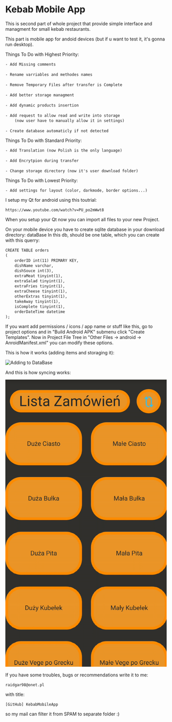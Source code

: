 # Kebab Mobile App

This is second part of whole project that provide simple interface and managment for small kebab restaurants. 

This part is mobile app for andoid devices (but if u want to test it, it's gonna run desktop). 

Things To Do with Highest Priority:

	- Add Missing comments

	- Rename varriables and methodes names

	- Remove Temporary Files after transfer is Complete

	- Add better storage managment

	- Add dynamic products insertion

	- Add request to allow read and write into storage 
		(now user have to manually allow it in settings)

	- Create database automaticly if not detected


Things To Do with Standard Priority:

	- Add Translation (now Polish is the only language)

	- Add Encrytpion during transfer

	- Change storage directory (now it's user download folder)


Things To Do with Lowest Priority:

	- Add settings for layout (color, darkmode, border options...)


I setup my Qt for android using this toutrial:
	
	https://www.youtube.com/watch?v=PU_po2mWwt8

When you setup your Qt now you can import all files to your new Project.

On your mobile device you have to create sqlite database in your download directory: dataBase
In this db, should be one table, which you can create with this querry:

	CREATE TABLE orders 
	(
        orderID int(11) PRIMARY KEY,
        dishName varchar,
        dishSouce int(3),
        extraMeat tinyint(1),
        extraSalad tinyint(1),
        extraFries tinyint(1),
        extraCheese tinyint(1),
        otherExtras tinyint(1),
        takeAway tinyint(1),
        isComplete tinyint(1),
        orderDateTime datetime
    );

If you want add permissions / icons / app name or stuff like this, go to project options and in
"Build Android APK" submenu click "Create Templates". Now in Project File Tree in "Other Files -> 
android -> AnroidManifest.xml" you can modify these options.

This is how it works (adding items and storaging it):

![Adding to DataBase](https://github.com/raidgar98/KebabMobileApp/blob/master/First.gif?raw=true)

And this is how syncing works:

![Syncing](https://github.com/raidgar98/KebabMobileApp/blob/master/Second.gif?raw=true)

If you have some troubles, bugs or recommendations write it to me:

	raidgar98@onet.pl

with title:

	[GitHub] KebabMobileApp

so my mail can filter it from SPAM to separate folder :)
